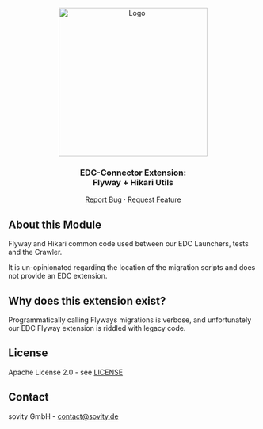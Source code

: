 <!-- PROJECT LOGO -->
<br />
<div align="center">
  <a href="https://github.com/sovity/edc-ce">
    <img src="https://raw.githubusercontent.com/sovity/edc-ui/main/src/assets/images/sovity_logo.svg" alt="Logo" width="300">
  </a>

<h3 align="center">EDC-Connector Extension:<br />Flyway + Hikari Utils</h3>

  <p align="center">
    <a href="https://github.com/sovity/edc-ce/issues/new?template=bug_report.md">Report Bug</a>
    ·
    <a href="https://github.com/sovity/edc-ce/issues/new?template=feature_request.md">Request Feature</a>
  </p>
</div>

## About this Module

Flyway and Hikari common code used between our EDC Launchers, tests and the Crawler.

It is un-opinionated regarding the location of the migration scripts and does not provide an EDC extension.

## Why does this extension exist?

Programmatically calling Flyways migrations is verbose, and unfortunately our EDC Flyway extension is riddled with legacy code.

## License

Apache License 2.0 - see [LICENSE](../../LICENSE)

## Contact

sovity GmbH - contact@sovity.de
